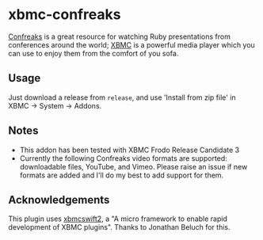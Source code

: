 # xbmc-confreaks

[Confreaks](http://www.confreaks.com) is a great resource for watching Ruby presentations from conferences around the world; [XBMC](http://www.xbmc.org) is a powerful media player which you can use to enjoy them from the comfort of you sofa.

## Usage

Just download a release from `release`, and use 'Install from zip file' in XBMC -> System -> Addons.

## Notes

- This addon has been tested with XBMC Frodo Release Candidate 3
- Currently the following Confreaks video formats are supported: downloadable files, YouTube, and Vimeo. Please raise an issue if new formats are added and I'll do my best to add support for them.

## Acknowledgements

This plugin uses [xbmcswift2](http://github.com/jbeluch/xbmcswift2), a "A micro framework to enable rapid development of XBMC plugins". Thanks to Jonathan Beluch for this.
